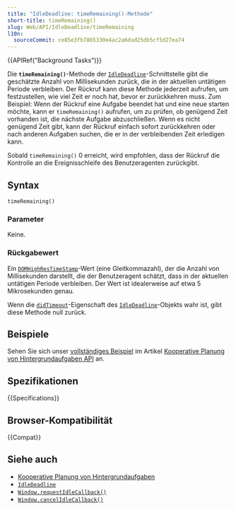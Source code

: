 ```yaml
---
title: "IdleDeadline: timeRemaining()-Methode"
short-title: timeRemaining()
slug: Web/API/IdleDeadline/timeRemaining
l10n:
  sourceCommit: ce85e3fb7865330e4ac2a6dad25db5cf5d27ea74
---
```


{{APIRef("Background Tasks")}}

Die **`timeRemaining()`**-Methode
der [`IdleDeadline`](/de/docs/Web/API/IdleDeadline)-Schnittstelle gibt die geschätzte Anzahl von Millisekunden zurück, die in der aktuellen untätigen Periode verbleiben. Der Rückruf kann diese Methode jederzeit aufrufen, um festzustellen, wie viel Zeit er noch hat, bevor er zurückkehren muss. Zum Beispiel: Wenn der Rückruf eine Aufgabe beendet hat und eine neue starten möchte, kann er `timeRemaining()` aufrufen, um zu prüfen, ob genügend Zeit vorhanden ist, die nächste Aufgabe abzuschließen. Wenn es nicht genügend Zeit gibt, kann der Rückruf einfach sofort zurückkehren oder nach anderen Aufgaben suchen, die er in der verbleibenden Zeit erledigen kann.

Sobald `timeRemaining()` 0 erreicht, wird empfohlen, dass der Rückruf die Kontrolle an die Ereignisschleife des Benutzeragenten zurückgibt.

## Syntax

```js-nolint
timeRemaining()
```

### Parameter

Keine.

### Rückgabewert

Ein [`DOMHighResTimeStamp`](/de/docs/Web/API/DOMHighResTimeStamp)-Wert (eine Gleitkommazahl),
der die Anzahl von Millisekunden darstellt, die der Benutzeragent schätzt, dass in der aktuellen
untätigen Periode verbleiben. Der Wert ist idealerweise auf etwa 5 Mikrosekunden genau.

Wenn die [`didTimeout`](/de/docs/Web/API/IdleDeadline/didTimeout)-Eigenschaft des [`IdleDeadline`](/de/docs/Web/API/IdleDeadline)-Objekts wahr ist, gibt diese Methode null zurück.

## Beispiele

Sehen Sie sich unser [vollständiges Beispiel](/de/docs/Web/API/Background_Tasks_API#example)
im Artikel [Kooperative Planung von Hintergrundaufgaben API](/de/docs/Web/API/Background_Tasks_API) an.

## Spezifikationen

{{Specifications}}

## Browser-Kompatibilität

{{Compat}}

## Siehe auch

- [Kooperative Planung von Hintergrundaufgaben](/de/docs/Web/API/Background_Tasks_API)
- [`IdleDeadline`](/de/docs/Web/API/IdleDeadline)
- [`Window.requestIdleCallback()`](/de/docs/Web/API/Window/requestIdleCallback)
- [`Window.cancelIdleCallback()`](/de/docs/Web/API/Window/cancelIdleCallback)
